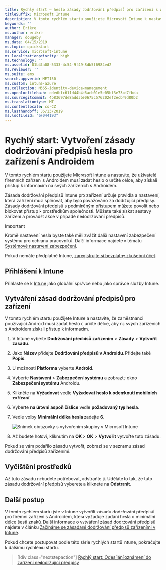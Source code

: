 ```yaml
---
title: Rychlý start – heslo zásady dodržování předpisů pro zařízení s Androidem
titleSuffix: Microsoft Intune
description: V tomto rychlém startu použijete Microsoft Intune k nastavení délky hesla, která se vyžaduje pro zařízení s Androidem.
keywords: ''
author: Erikre
ms.author: erikre
manager: dougeby
ms.date: 04/15/2019
ms.topic: quickstart
ms.service: microsoft-intune
ms.localizationpriority: high
ms.technology: ''
ms.assetid: 81b4fa08-5333-4c54-9f49-8db5f6984ed2
ms.reviewer: ''
ms.suite: ems
search.appverid: MET150
ms.custom: intune-azure
ms.collection: M365-identity-device-management
ms.openlocfilehash: cdedbfc611d44b4d6acb01e5e05bf3e73ed7fbda
ms.sourcegitcommit: 4b83697de8add3b90675c576202ef2ecb49d80b2
ms.translationtype: MT
ms.contentlocale: cs-CZ
ms.lasthandoff: 06/13/2019
ms.locfileid: "67044193"
---
```

# <a name="quickstart-create-a-password-compliance-policy-for-android-devices"></a>Rychlý start: Vytvoření zásady dodržování předpisů hesla pro zařízení s Androidem

V tomto rychlém startu použijete Microsoft Intune a nastavíte, že uživatelé firemních zařízení s Androidem musí zadat heslo o určité délce, aby získali přístup k informacím na svých zařízeních s Androidem. 

Zásada dodržování předpisů Intune pro zařízení určuje pravidla a nastavení, která zařízení musí splňovat, aby bylo považováno za dodržující předpisy. Zásady dodržování předpisů s podmíněným přístupem můžete povolit nebo blokovat přístup k prostředkům společnosti. Můžete také získat sestavy zařízení a provádět akce v případě nedodržování předpisů.

> [!IMPORTANT]
> Kromě nastavení hesla byste také měli zvážit další nastavení zabezpečení systému pro ochranu pracovníků. Další informace najdete v tématu [Systémové nastavení zabezpečení](compliance-policy-create-android-for-work.md).

Pokud nemáte předplatné Intune, [zaregistrujte si bezplatný zkušební účet](free-trial-sign-up.md).

## <a name="sign-in-to-intune"></a>Přihlášení k Intune

Přihlaste se k [Intune](https://aka.ms/intuneportal) jako globální správce nebo jako správce služby Intune. 

## <a name="create-a-device-compliance-policy"></a>Vytváření zásad dodržování předpisů pro zařízení

V tomto rychlém startu použijete Intune a nastavíte, že zaměstnanci používající Android musí zadat heslo o určité délce, aby na svých zařízeních s Androidem získali přístup k informacím.

1. V Intune vyberte **Dodržování předpisů zařízením** > **Zásady** > **Vytvořit zásadu**.
2. Jako **Název** přidejte **Dodržování předpisů v Androidu**. Přidejte také **Popis**.
3. U možnosti **Platforma** vyberte **Android**. 
4. Vyberte **Nastavení** > **Zabezpečení systému** a zobrazte okno **Zabezpečení systému** Androidu.
5. Klikněte na **Vyžadovat** vedle **Vyžadovat heslo k odemknutí mobilních zařízení**.
6. Vyberte **na úrovni aspoň číslice** vedle **požadovaný typ hesla**.
7. Vedle volby **Minimální délka hesla** zadejte **6**. 

    ![Snímek obrazovky s vytvořením skupiny v Microsoft Intune](media/quickstart-set-password-length-android/quickstart-set-password-length-android-01.png)

7. Až budete hotovi, kliknutím na **OK** > **OK** > **Vytvořit** vytvořte tuto zásadu.

Pokud se vám podařilo zásadu vytvořit, zobrazí se v seznamu zásad dodržování předpisů zařízeními. 

## <a name="clean-up-resources"></a>Vyčištění prostředků

Až tuto zásadu nebudete potřebovat, odstraňte ji. Uděláte to tak, že tuto zásadu dodržování předpisů vyberete a kliknete na **Odstranit**.

## <a name="next-steps"></a>Další postup

V tomto rychlém startu jste v Intune vytvořili zásadu dodržování předpisů pro firemní zařízení s Androidem, která vyžaduje zadání hesla o minimální délce šesti znaků. Další informace o vytváření zásad dodržování předpisů najdete v článku [Začínáme se zásadami dodržování předpisů zařízeními v Intune](device-compliance-get-started.md).

Pokud chcete postupovat podle této série rychlých startů Intune, pokračujte k dalšímu rychlému startu.

> [!div class="nextstepaction"]
> [Rychlý start: Odesílání oznámení do zařízení nedodržující předpisy](quickstart-send-notification.md)
